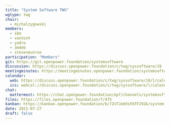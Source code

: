```yaml
---
title: "System Software TWG"
wgtype: twg
chair:
  - michalzygowski
members:
  - ibm
  - vantosh
  - yadro
  - 3mdeb
  - stevenmunroe
participation: "Members"
git: https://git.openpower.foundation/systemsoftware
discussion: https://discuss.openpower.foundation/c/twg/syssoftware/19
meetingminutes: https://meetingminutes.openpower.foundation/systemsoftware/
calendar:
  web: https://discuss.openpower.foundation/c/twg/syssoftware/19/l/calendar
  ics: webcal://discuss.openpower.foundation/c/twg/syssoftware/l/calendar.ics
chat:
  mattermost: https://chat.openpower.foundation/opf/channels/systemsoftware
files: https://files.openpower.foundation/f/475
kanban: https://kanban.openpower.foundation/b/7ZvTJoH3sFbTF25Gk/system-software
date: 2021-07-27
draft: false
---
```

